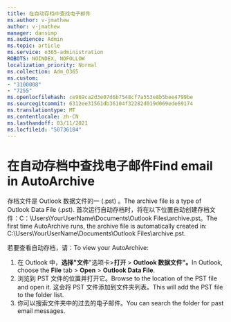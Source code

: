 ```yaml
---
title: 在自动存档中查找电子邮件
ms.author: v-jmathew
author: v-jmathew
manager: dansimp
ms.audience: Admin
ms.topic: article
ms.service: o365-administration
ROBOTS: NOINDEX, NOFOLLOW
localization_priority: Normal
ms.collection: Adm_O365
ms.custom:
- "3100008"
- "7255"
ms.openlocfilehash: ce969ca2d3e07d6b7548cf7a553e8b5bee4799be
ms.sourcegitcommit: 6312ee31561db36104f32282d019d069ede69174
ms.translationtype: MT
ms.contentlocale: zh-CN
ms.lasthandoff: 03/11/2021
ms.locfileid: "50736184"
---
```

# <a name="find-email-in-autoarchive"></a><span data-ttu-id="57e40-102">在自动存档中查找电子邮件</span><span class="sxs-lookup"><span data-stu-id="57e40-102">Find email in AutoArchive</span></span>

<span data-ttu-id="57e40-103">存档文件是 Outlook 数据文件的一 (.pst) 。</span><span class="sxs-lookup"><span data-stu-id="57e40-103">The archive file is a type of Outlook Data File (.pst).</span></span> <span data-ttu-id="57e40-104">首次运行自动存档时，将在以下位置自动创建存档文件：C：\Users\YourUserName\Documents\Outlook Files\archive.pst。</span><span class="sxs-lookup"><span data-stu-id="57e40-104">The first time AutoArchive runs, the archive file is automatically created in: C:\Users\YourUserName\Documents\Outlook Files\archive.pst.</span></span>

<span data-ttu-id="57e40-105">若要查看自动存档，请：</span><span class="sxs-lookup"><span data-stu-id="57e40-105">To view your AutoArchive:</span></span>

1. <span data-ttu-id="57e40-106">在 Outlook 中，**选择"文件**"选项卡>**打开**  >  **Outlook 数据文件"。**</span><span class="sxs-lookup"><span data-stu-id="57e40-106">In Outlook, choose the **File** tab > **Open** > **Outlook Data File**.</span></span>
2. <span data-ttu-id="57e40-107">浏览到 PST 文件的位置并打开它。</span><span class="sxs-lookup"><span data-stu-id="57e40-107">Browse to the location of the PST file and open it.</span></span> <span data-ttu-id="57e40-108">这会将 PST 文件添加到文件夹列表。</span><span class="sxs-lookup"><span data-stu-id="57e40-108">This will add the PST file to the folder list.</span></span>
3. <span data-ttu-id="57e40-109">你可以搜索文件夹中的过去的电子邮件。</span><span class="sxs-lookup"><span data-stu-id="57e40-109">You can search the folder for past email messages.</span></span>
